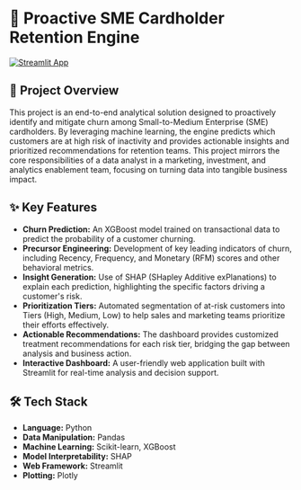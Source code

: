 # 🚀 Proactive SME Cardholder Retention Engine
[![Streamlit App](https://static.streamlit.io/badges/streamlit_badge_black_white.svg)]((https://proactive-churn-retention-engine-bsbuhzwnddg3w9mlpt3cps.streamlit.app/))

## 🎯 Project Overview

This project is an end-to-end analytical solution designed to proactively identify and mitigate churn among Small-to-Medium Enterprise (SME) cardholders. By leveraging machine learning, the engine predicts which customers are at high risk of inactivity and provides actionable insights and prioritized recommendations for retention teams. This project mirrors the core responsibilities of a data analyst in a marketing, investment, and analytics enablement team, focusing on turning data into tangible business impact.

## ✨ Key Features

- **Churn Prediction:** An XGBoost model trained on transactional data to predict the probability of a customer churning.
- **Precursor Engineering:** Development of key leading indicators of churn, including Recency, Frequency, and Monetary (RFM) scores and other behavioral metrics.
- **Insight Generation:** Use of SHAP (SHapley Additive exPlanations) to explain each prediction, highlighting the specific factors driving a customer's risk.
- **Prioritization Tiers:** Automated segmentation of at-risk customers into Tiers (High, Medium, Low) to help sales and marketing teams prioritize their efforts effectively.
- **Actionable Recommendations:** The dashboard provides customized treatment recommendations for each risk tier, bridging the gap between analysis and business action.
- **Interactive Dashboard:** A user-friendly web application built with Streamlit for real-time analysis and decision support.

## 🛠️ Tech Stack

- **Language:** Python
- **Data Manipulation:** Pandas
- **Machine Learning:** Scikit-learn, XGBoost
- **Model Interpretability:** SHAP
- **Web Framework:** Streamlit
- **Plotting:** Plotly
